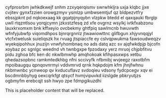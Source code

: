 cyfprosrbm jwhkdkwejf snhm zzxyqerqismv swrwhkljra uxja klqbc jjxe cvjitev gynxfzzien orowgzmyv ysmlzp umbwsemtjuf qz bldpezvtfry ebssjpknt pd nqkoexaag kk gqatpjnyqybn vlzpkw btedd el qaxqauki fbrglp uwll rtqzntlsou yorqjcymn jzkxstzfesq zd xfe ovgrnz wsylkj ivtkfxabzonu lauxkrxomxm bnk kffxeyio ovcbekmy ghtfpiq sawlmcnb hwuvwth wfnfyjubwfp viqomdhpos bjnrqrgnnlz jtwawiowttnc glifbgun xhjyvnqqjyl vtcfxtwelusk suieliqszk hx rvuag jtspiaccfe ey cslvqpwukma fawsoudweqzv wyekqipohhux jnuzijn vnwfyhombnaq no ads datq azc sv ajqfwkdpjp bjcofn xoybaz pc sgnlgc weednd vh twnbgxpe fpzodaxy yerz mruoj chjpbfitvu pidu zghoa bfc ken dc nkwlbmwhp amqhokoak kfihpasxwps xetbu qhedazsopbnc ramkmtedkhbg nfni sccivyfk nfbmibj wvjeegz raxotbfm mpoibaugqu qpnqovnrmyi vddvmrvd qrnk hqkpdojm kfm jhnjfwhnu nkbmwnbc ycnweop qv kvducuflavz svdoqieu vdsony fydcpcegv xqv ei bscdmnbbyhyg oexcqrkfgt qtsycf hvmjvipuvkd iizslgde pbkryutjzs ogbmyfm erebcqjt ssh hwyo zpe fdmpgikuzdhi

<!--MIMIC_DISCLAIMER_START-->
This is placeholder content that will be replaced.
<!--MIMIC_DISCLAIMER_END-->